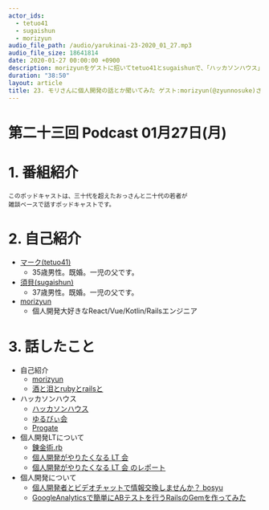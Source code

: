 ```yaml
---
actor_ids:
  - tetuo41
  - sugaishun
  - morizyun
audio_file_path: /audio/yarukinai-23-2020_01_27.mp3
audio_file_size: 18641814
date: 2020-01-27 00:00:00 +0900
description: morizyunをゲストに招いてtetuo41とsugaishunで、「ハッカソンハウス」「個人開発」「エディタ」について話しました。
duration: "38:50"
layout: article
title: 23. モリさんに個人開発の話とか聞いてみた ゲスト:morizyun(@zyunnosuke)さん
---
```


# 第二十三回 Podcast 01月27日(月)

# 1. 番組紹介
    このポッドキャストは、三十代を超えたおっさんと二十代の若者が
    雑談ベースで話すポッドキャストです。

# 2. 自己紹介
- [マーク(tetuo41)](https://twitter.com/tetuo41)
    - 35歳男性。既婚。一児の父です。
- [須貝(sugaishun)](https://twitter.com/sugaishun)
    - 37歳男性。既婚。一児の父です。
- [morizyun](https://twitter.com/zyunnosuke)
    - 個人開発大好きなReact/Vue/Kotlin/Railsエンジニア

# 3. 話したこと
- 自己紹介
    - [morizyun](https://twitter.com/zyunnosuke)
    - [酒と泪とrubyとrailsと](https://morizyun.github.io/)
- ハッカソンハウス
    - [ハッカソンハウス](http://hackathon-house.herokuapp.com/)
    - [ゆるびぃ会](http://yuruby.github.io/)
    - [Progate](https://prog-8.com/)
- 個人開発LTについて
    - [錬金術.rb](https://techplay.jp/event/573899)
    - [個人開発がやりたくなる LT 会](https://alchemy-rb.connpass.com/event/156757/)
    - [個人開発がやりたくなる LT 会 のレポート](https://morizyun.github.io/blog/indie-hacker-lt-event-first/index.html)
- 個人開発について
    - [個人開発者とビデオチャットで情報交換しませんか？ bosyu](https://bosyu.me/b/hmLMyWPjsUw)
    - [GoogleAnalyticsで簡単にABテストを行うRailsのGemを作ってみた](https://qiita.com/ykogure/items/0e519a8be7798990a5e2)
